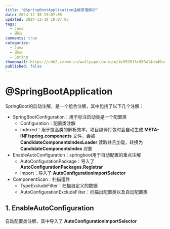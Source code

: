```yaml
---
title: "@SpringBootApplication注解原理解析"
date: 2024-12-30 19:07:05
updated: 2024-12-30 19:07:05
tags:
  - Java
  - 源码
comments: true
categories:
  - Java
  - 源码
  - Spring
thumbnail: https://cdn2.zzzmh.cn/wallpaper/origin/4e952013c980414da49ee18e7fb4199b.jpg/fhd?auth_key=1749052800-a9d6db4059f59d93c3c9dff4b20c7e6a2df84469-0-6a2ffb5ffc3b4a6f9912f1b6c7d68a36
published: false
---
```

# @SpringBootApplication

SpringBoot的启动注解，是一个组合注解，其中包括了以下几个注解：

- SpringBootConfiguration：用于标注启动类是一个配置类
  - Configuration：配置类注解
  - Indexed：用于提高类的解析效率，项目编译打包时会自动生成 **META-INF/spring.components** 文件，会被 **CandidateComponentsIndexLoader** 读取并且加载，转换为 **CandidateComponentsIndex** 对象
- EnableAutoConfiguration：springboot用于自动配置的重点注解
  - AutoConfigurationPackage：导入了 **AutoConfigurationPackages.Registrar**
  - Import：导入了 **AutoConfigurationImportSelector**
- ComponentScan：扫描组件
  - TypeExcludeFilter：扫描自定义的数据
  - AutoConfigurationExcludeFilter：扫描出配置类以及自动配置类



## 1. EnableAutoConfiguration

自动配置类注解，其中导入了 **AutoConfigurationImportSelector** 

